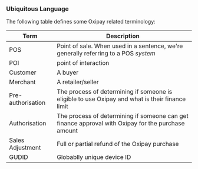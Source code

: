 <h3>Ubiquitous Language</h3>

The following table defines some Oxipay related terminology:

Term | Description
----------|----------
POS | Point of sale. When used in a sentence, we're generally referring to a POS *system*
POI | point of interaction
Customer | A buyer
Merchant | A retailer/seller
Pre-authorisation | The process of determining if someone is eligible to use Oxipay and what is their finance limit
Authorisation | The process of determining if someone can get finance approval with Oxipay for the purchase amount
Sales Adjustment | Full or partial refund of the Oxipay purchase
GUDID | Globablly unique device ID
